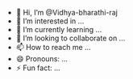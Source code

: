 - 👋 Hi, I’m @Vidhya-bharathi-raj
- 👀 I’m interested in ...
- 🌱 I’m currently learning ...
- 💞️ I’m looking to collaborate on ...
- 📫 How to reach me ...
- 😄 Pronouns: ...
- ⚡ Fun fact: ...

<!---
Vidhya-bharathi-raj/Vidhya-bharathi-raj is a ✨ special ✨ repository because its `README.md` (this file) appears on your GitHub profile.
You can click the Preview link to take a look at your changes.
--->
